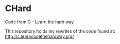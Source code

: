 CHard
=====

Code from C - Learn the hard way

This repository holds my rewrites of the code found at: http://c.learncodethehardway.org/
